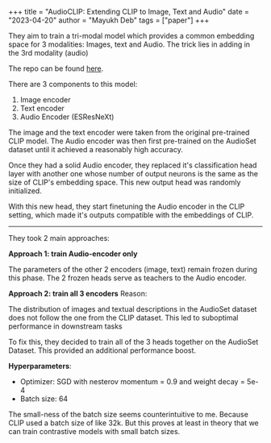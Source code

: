 +++
title = "AudioCLIP: Extending CLIP to Image, Text and Audio"
date = "2023-04-20"
author = "Mayukh Deb"
tags = ["paper"]
+++

They aim to train a tri-modal model which provides a common embedding space for 3 modalities: Images, text and Audio. The trick lies in adding in the 3rd modality (audio)

The repo can be found [here](https://github.com/AndreyGuzhov/AudioCLIP).

There are 3 components to this model:
1. Image encoder
2. Text encoder
3. Audio Encoder (ESResNeXt)

The image and the text encoder were taken from the original pre-trained CLIP model. The Audio encoder was then first pre-trained on the AudioSet dataset until it achieved a reasonably high accuracy.

Once they had a solid Audio encoder, they replaced it's classification head layer with another one whose number of output neurons is the same as the size of CLIP's embedding space. This new output head was randomly initialized.

With this new head, they start finetuning the Audio encoder in the CLIP setting, which made it's outputs compatible with the embeddings of CLIP.

---

They took 2 main approaches:

**Approach 1: train Audio-encoder only** 

The parameters of the other 2 encoders (image, text) remain frozen during this phase. The 2 frozen heads serve as teachers to the Audio encoder.

**Approach 2: train all 3 encoders** 
Reason:

The distribution of images and textual descriptions in the AudioSet dataset does not follow the one from the CLIP dataset. This led to suboptimal performance in downstream tasks

To fix this, they decided to train all of the 3 heads together on the AudioSet Dataset. This provided an additional performance boost.

**Hyperparameters**:
- Optimizer: SGD with nesterov momentum = 0.9 and weight decay = 5e-4
- Batch size: 64

The small-ness of the batch size seems counterintuitive to me. Because CLIP used a batch size of like 32k. But this proves at least in theory that we can train contrastive models with small batch sizes.